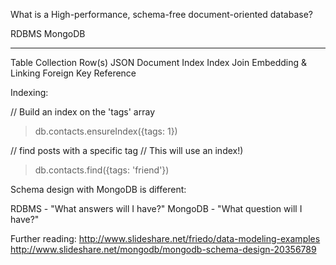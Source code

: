 What is a High-performance, schema-free document-oriented database?

RDBMS           MongoDB
-----           ---------
Table           Collection
Row(s)          JSON Document
Index           Index
Join            Embedding & Linking
Foreign Key     Reference

Indexing:

// Build an index on the 'tags' array
> db.contacts.ensureIndex({tags: 1})

// find posts with a specific tag
// This will use an index!)
> db.contacts.find({tags: 'friend'})


Schema design with MongoDB is different:

RDBMS - "What answers will I have?"
MongoDB - "What question will I have?"

Further reading: http://www.slideshare.net/friedo/data-modeling-examples
                 http://www.slideshare.net/mongodb/mongodb-schema-design-20356789
                 
